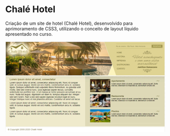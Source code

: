 # Chalé Hotel
 Criação de um site de hotel (Chalé Hotel), desenvolvido para aprimoramento de CSS3, utilizando o conceito de layout líquido apresentado no curso.

![Chalé Hotel](https://github.com/Rodrigomelo220/chale-hotel/blob/main/.github/chale_hotel.png)
